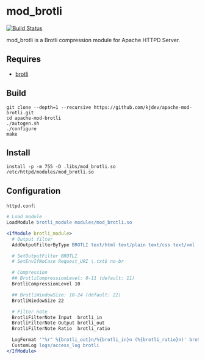 # mod_brotli

[![Build Status](https://travis-ci.org/kjdev/apache-mod-brotli.svg?branch=master)](https://travis-ci.org/kjdev/apache-mod-brotli)

mod_brotli is a Brotli compression module for Apache HTTPD Server.

## Requires

* [brotli](https://github.com/google/brotli)

## Build

```shell
git clone --depth=1 --recursive https://github.com/kjdev/apache-mod-brotli.git
cd apache-mod-brotli
./autogen.sh
./configure
make
```

## Install

```shell
install -p -m 755 -D .libs/mod_brotli.so /etc/httpd/modules/mod_brotli.so
```

## Configuration

`httpd.conf`:

```apache
# Load module
LoadModule brotli_module modules/mod_brotli.so

<IfModule brotli_module>
  # Output filter
  AddOutputFilterByType BROTLI text/html text/plain text/css text/xml

  # SetOutputFilter BROTLI
  # SetEnvIfNoCase Request_URI \.txt$ no-br

  # Compression
  ## BrotliCompressionLevel: 0-11 (default: 11)
  BrotliCompressionLevel 10

  ## BrotliWindowSize: 10-24 (default: 22)
  BrotliWindowSize 22

  # Filter note
  BrotliFilterNote Input  brotli_in
  BrotliFilterNote Output brotli_out
  BrotliFilterNote Ratio  brotli_ratio

  LogFormat '"%r" %{brotli_out}n/%{brotli_in}n (%{brotli_ratio}n)' brotli
  CustomLog logs/access_log brotli
</IfModule>
```
